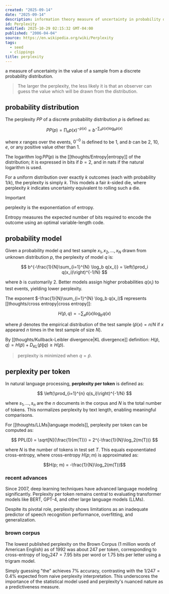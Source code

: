 ```yaml
---
created: "2025-09-14"
date: "2025-09-14"
description: information theory measure of uncertainty in probability distributions, used in NLP for evaluating language models.
id: Perplexity
modified: 2025-10-29 02:15:32 GMT-04:00
published: "2006-04-04"
source: https://en.wikipedia.org/wiki/Perplexity
tags:
  - seed
  - clippings
title: perplexity
---
```


a measure of uncertainty in the value of a sample from a discrete probability distribution.

> The larger the perplexity, the less likely it is that an observer can guess the value which will be drawn from the distribution.

## probability distribution

The perplexity $PP$ of a discrete probability distribution $p$ is defined as:

$$
PP(p) = \prod_{x} p(x)^{-p(x)} = b^{-\sum_{x} p(x) \log_b p(x)}
$$

where $x$ ranges over the events, $0^{-0}$ is defined to be 1, and $b$ can be 2, 10, $e$, or any positive value other than 1.

The logarithm $\log PP(p)$ is the [[thoughts/Entropy|entropy]] of the distribution; it is expressed in bits if $b = 2$, and in nats if the natural logarithm is used.

For a uniform distribution over exactly $k$ outcomes (each with probability $1/k$), the perplexity is simply $k$. This models a fair $k$-sided die, where perplexity $k$ indicates uncertainty equivalent to rolling such a die.

> [!important]
>
> perplexity is the exponentiation of entropy.

Entropy measures the expected number of bits required to encode the outcome using an optimal variable-length code.

## probability model

Given a probability model $q$ and test sample $x_1, x_2, \ldots, x_N$ drawn from unknown distribution $p$, the perplexity of model $q$ is:

$$
b^{-\frac{1}{N}\sum_{i=1}^{N} \log_b q(x_i)} = \left(\prod_i q(x_i)\right)^{-1/N}
$$

where $b$ is customarily 2. Better models assign higher probabilities $q(x_i)$ to test events, yielding lower perplexity.

The exponent $-\frac{1}{N}\sum_{i=1}^{N} \log_b q(x_i)$ represents [[thoughts/cross entropy|cross entropy]]:

$$
H(\tilde{p}, q) = -\sum_x \tilde{p}(x) \log_b q(x)
$$

where $\tilde{p}$ denotes the empirical distribution of the test sample ($\tilde{p}(x) = n/N$ if $x$ appeared $n$ times in the test sample of size $N$).

By [[thoughts/Kullback-Leibler divergence|KL divergence]] definition: $H(\tilde{p}, q) = H(\tilde{p}) + D_{KL}(\tilde{p} \| q) \geq H(\tilde{p})$.

> perplexity is minimized when $q = \tilde{p}$.

## perplexity per token

In natural language processing, **perplexity per token** is defined as:

$$
\left(\prod_{i=1}^{n} q(s_i)\right)^{-1/N}
$$

where $s_1, \ldots, s_n$ are the $n$ documents in the corpus and $N$ is the total number of tokens. This normalizes perplexity by text length, enabling meaningful comparisons.

For [[thoughts/LLMs|language models]], perplexity per token can be computed as:

$$
PPL(D) = \sqrt[N]{\frac{1}{m(T)}} = 2^{-\frac{1}{N}\log_2(m(T))}
$$

where $N$ is the number of tokens in test set $T$. This equals exponentiated cross-entropy, where cross-entropy $H(p; m)$ is approximated as:

$$H(p; m) = -\frac{1}{N}\log_2(m(T))$$

### recent advances

Since 2007, deep learning techniques have advanced language modeling significantly. Perplexity per token remains central to evaluating transformer models like BERT, GPT-4, and other large language models (LLMs).

Despite its pivotal role, perplexity shows limitations as an inadequate predictor of speech recognition performance, overfitting, and generalization.

### brown corpus

The lowest published perplexity on the Brown Corpus (1 million words of American English) as of 1992 was about 247 per token, corresponding to cross-entropy of $\log_2 247 = 7.95$ bits per word or 1.75 bits per letter using a trigram model.

Simply guessing "the" achieves 7% accuracy, contrasting with the $1/247 = 0.4\%$ expected from naive perplexity interpretation. This underscores the importance of the statistical model used and perplexity's nuanced nature as a predictiveness measure.
